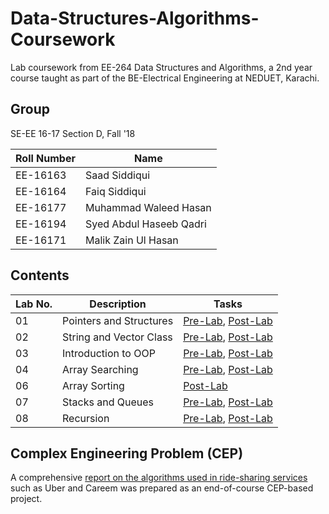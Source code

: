 # Data-Structures-Algorithms-Coursework
Lab coursework from EE-264 Data Structures and Algorithms, a 2nd year course taught as part of the BE-Electrical Engineering at NEDUET, Karachi.

## Group
SE-EE 16-17 Section D, Fall '18

| Roll Number | Name          | 
|-------------|---------------|
| EE-16163    | Saad Siddiqui | 
| EE-16164    | Faiq Siddiqui |
| EE-16177    | Muhammad Waleed Hasan|
| EE-16194    | Syed Abdul Haseeb Qadri |
| EE-16171    | Malik Zain Ul Hasan |

## Contents
| Lab No. | Description | Tasks |
|---------| ------------|-------|
| 01 | Pointers and Structures | [Pre-Lab](./01_points_structs/DSA_1_Pre.pdf), [Post-Lab](./01_points_structs/DSA_1_Post.pdf)|
| 02 | String and Vector Class | [Pre-Lab](./02_strings_vectors/DSA_2_Pre.pdf), [Post-Lab](./02_strings_vectors/DSA_2_Post.pdf)|
| 03 | Introduction to OOP | [Pre-Lab](./03_intro_oop/DSA_3_Pre.pdf), [Post-Lab](./03_intro_oop/DSA_3_Post.pdf)|
| 04 | Array Searching | [Pre-Lab](./04_array_searching/DSA_4_Pre.pdf), [Post-Lab](./04_array_searching/DSA_4_Post.pdf)|
| 06 | Array Sorting | [Post-Lab](./06_array_sorting/DSA_6_Post.pdf)|
| 07 | Stacks and Queues | [Pre-Lab](./07_stacks_queues/DSA_7_Pre.pdf), [Post-Lab](./07_stacks_queues/DSA_7_Post.pdf)|
| 08 | Recursion | [Pre-Lab](./08_recursion/DSA_8_Pre.pdf), [Post-Lab](./08_recursion/DSA_8_Post.pdf)|

## Complex Engineering Problem (CEP)
A comprehensive [report on the algorithms used in ride-sharing services](./DSA_Uber_Section_D.pdf) such as Uber and Careem was prepared as an end-of-course CEP-based project.

